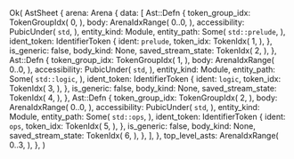 Ok(
    AstSheet {
        arena: Arena {
            data: [
                Ast::Defn {
                    token_group_idx: TokenGroupIdx(
                        0,
                    ),
                    body: ArenaIdxRange(
                        0..0,
                    ),
                    accessibility: PubicUnder(
                        `std`,
                    ),
                    entity_kind: Module,
                    entity_path: Some(
                        `std::prelude`,
                    ),
                    ident_token: IdentifierToken {
                        ident: `prelude`,
                        token_idx: TokenIdx(
                            1,
                        ),
                    },
                    is_generic: false,
                    body_kind: None,
                    saved_stream_state: TokenIdx(
                        2,
                    ),
                },
                Ast::Defn {
                    token_group_idx: TokenGroupIdx(
                        1,
                    ),
                    body: ArenaIdxRange(
                        0..0,
                    ),
                    accessibility: PubicUnder(
                        `std`,
                    ),
                    entity_kind: Module,
                    entity_path: Some(
                        `std::logic`,
                    ),
                    ident_token: IdentifierToken {
                        ident: `logic`,
                        token_idx: TokenIdx(
                            3,
                        ),
                    },
                    is_generic: false,
                    body_kind: None,
                    saved_stream_state: TokenIdx(
                        4,
                    ),
                },
                Ast::Defn {
                    token_group_idx: TokenGroupIdx(
                        2,
                    ),
                    body: ArenaIdxRange(
                        0..0,
                    ),
                    accessibility: PubicUnder(
                        `std`,
                    ),
                    entity_kind: Module,
                    entity_path: Some(
                        `std::ops`,
                    ),
                    ident_token: IdentifierToken {
                        ident: `ops`,
                        token_idx: TokenIdx(
                            5,
                        ),
                    },
                    is_generic: false,
                    body_kind: None,
                    saved_stream_state: TokenIdx(
                        6,
                    ),
                },
            ],
        },
        top_level_asts: ArenaIdxRange(
            0..3,
        ),
    },
)